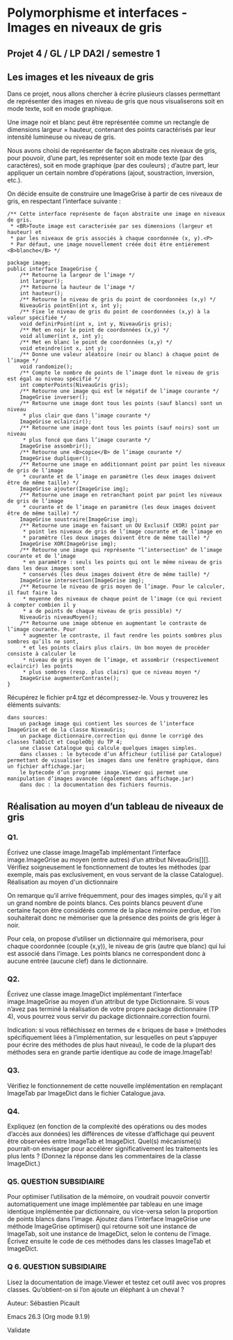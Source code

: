 
# Polymorphisme et interfaces - Images en niveaux de gris
  
## Projet 4 / GL / LP DA2I / semestre 1
## Les images et les niveaux de gris
  
Dans ce projet, nous allons chercher à écrire plusieurs classes permettant de représenter des images en niveau de gris que nous visualiserons soit en mode texte, soit en mode graphique.  
  
Une image noir et blanc peut être représentée comme un rectangle de dimensions largeur × hauteur, contenant des points caractérisés par leur intensité lumineuse ou niveau de gris.  
  
Nous avons choisi de représenter de façon abstraite ces niveaux de gris, pour pouvoir, d’une part, les représenter soit en mode texte (par des caractères), soit en mode graphique (par des couleurs) ; d’autre part, leur appliquer un certain nombre d’opérations (ajout, soustraction, inversion, etc.).  
  
On décide ensuite de construire une ImageGrise à partir de ces niveaux de gris, en respectant l’interface suivante :  
  
```
/** Cette interface représente de façon abstraite une image en niveaux de gris.
 * <BR>Toute image est caracterisée par ses dimensions (largeur et hauteur) et
 * par les niveaux de gris associés à chaque coordonnée (x, y).<P>
 * Par défaut, une image nouvellement créée doit être entièrement <B>blanche</B> */

package image;
public interface ImageGrise {
    /** Retourne la largeur de l’image */
    int largeur();
    /** Retourne la hauteur de l’image */
    int hauteur();
    /** Retourne le niveau de gris du point de coordonnées (x,y) */
    NiveauGris pointEn(int x, int y);
    /** Fixe le niveau de gris du point de coordonnées (x,y) à la valeur spécifiée */
    void definirPoint(int x, int y, NiveauGris gris);
    /** Met en noir le point de coordonnées (x,y) */
    void allumer(int x, int y);
    /** Met en blanc le point de coordonnées (x,y) */
    void eteindre(int x, int y);
    /** Donne une valeur aléatoire (noir ou blanc) à chaque point de l’image */
    void randomize();
    /** Compte le nombre de points de l’image dont le niveau de gris est égal au niveau spécifié */
    int compterPoints(NiveauGris gris);
    /** Retourne une image qui est le négatif de l’image courante */
    ImageGrise inverser();
    /** Retourne une image dont tous les points (sauf blancs) sont un niveau
     * plus clair que dans l’image courante */
    ImageGrise eclaircir();
    /** Retourne une image dont tous les points (sauf noirs) sont un niveau
     * plus foncé que dans l’image courante */
    ImageGrise assombrir();
    /** Retourne une <B>copie</B> de l’image courante */
    ImageGrise dupliquer();
    /** Retourne une image en additionnant point par point les niveaux de gris de l’image
     * courante et de l’image en paramètre (les deux images doivent être de même taille) */
    ImageGrise ajouter(ImageGrise img);
    /** Retourne une image en retranchant point par point les niveaux de gris de l’image
     * courante et de l’image en paramètre (les deux images doivent être de même taille) */
    ImageGrise soustraire(ImageGrise img);
    /** Retourne une image en faisant un OU Exclusif (XOR) point par
     * point les niveaux de gris de l’image courante et de l’image en
     * paramètre (les deux images doivent être de même taille) */
    ImageGrise XOR(ImageGrise img);
    /** Retourne une image qui représente "l’intersection" de l’image courante et de l’image
     * en paramètre : seuls les points qui ont le même niveau de gris dans les deux images sont
     * conservés (les deux images doivent être de même taille) */
    ImageGrise intersection(ImageGrise img);
    /** Retourne le niveau de gris moyen de l’image. Pour le calculer, il faut faire la
     * moyenne des niveaux de chaque point de l’image (ce qui revient à compter combien il y
     * a de points de chaque niveau de gris possible) */
    NiveauGris niveauMoyen();
    /** Retourne une image obtenue en augmentant le contraste de l’image courante. Pour
     * augmenter le contraste, il faut rendre les points sombres plus sombres qu’ils ne sont,
     * et les points clairs plus clairs. Un bon moyen de procéder consiste à calculer le
     * niveau de gris moyen de l’image, et assombrir (respectivement eclaircir) les points
     * plus sombres (resp. plus clairs) que ce niveau moyen */
    ImageGrise augmenterContraste();
}
```
  
Récupérez le fichier pr4.tgz et décompressez-le. Vous y trouverez les éléments suivants:  
  
    dans sources:
        un package image qui contient les sources de l’interface ImageGrise et de la classe NiveauGris;
        un package dictionnaire.correction qui donne le corrigé des classes TabDict et CoupleObj du TP 4;
        une classe Catalogue qui calcule quelques images simples.
        dans classes : le bytecode d’un Afficheur (utilisé par Catalogue) permettant de visualiser les images dans une fenêtre graphique, dans un fichier affichage.jar;
        le bytecode d’un programme image.Viewer qui permet une manipulation d’images avancée (également dans affichage.jar)
        dans doc : la documentation des fichiers fournis.
  
## Réalisation au moyen d’un tableau de niveaux de gris  
  
### Q1.
  
Écrivez une classe image.ImageTab implémentant l’interface image.ImageGrise au moyen (entre autres) d’un attribut NiveauGris[][]. Vérifiez soigneusement le fonctionnement de toutes les méthodes (par exemple, mais pas exclusivement, en vous servant de la classe Catalogue).
Réalisation au moyen d'un dictionnaire  
  
On remarque qu’il arrive fréquemment, pour des images simples, qu’il y ait un grand nombre de points blancs. Ces points blancs peuvent d’une certaine façon être considérés comme de la place mémoire perdue, et l’on souhaiterait donc ne mémoriser que la présence des points de gris léger à noir.

Pour cela, on propose d’utiliser un dictionnaire qui mémorisera, pour chaque coordonnée (couple (x,y)), le niveau de gris (autre que blanc) qui lui est associé dans l’image. Les points blancs ne correspondent donc à aucune entrée (aucune clef) dans le dictionnaire.  
  
### Q2.  
  
Écrivez une classe image.ImageDict implémentant l’interface image.ImageGrise au moyen d’un attribut de type Dictionnaire. Si vous n’avez pas terminé la réalisation de votre propre package dictionnaire (TP 4), vous pourrez vous servir du package dictionnaire.correction fourni.  
  
Indication: si vous réfléchissez en termes de « briques de base » (méthodes spécifiquement liées à l’implémentation, sur lesquelles on peut s’appuyer pour écrire des méthodes de plus haut niveau), le code de la plupart des méthodes sera en grande partie identique au code de image.ImageTab!  
  
### Q3.  
  
Vérifiez le fonctionnement de cette nouvelle implémentation en remplaçant ImageTab par ImageDict dans le fichier Catalogue.java.  
  
### Q4.  
  
Expliquez (en fonction de la complexité des opérations ou des modes d’accès aux données) les différences de vitesse d’affichage qui peuvent être observées entre ImageTab et ImageDict. Quel(s) mécanisme(s) pourrait-on envisager pour accélérer significativement les traitements les plus lents ? (Donnez la réponse dans les commentaires de la classe ImageDict.)  
  
### Q5. QUESTION SUBSIDIAIRE
  
Pour optimiser l’utilisation de la mémoire, on voudrait pouvoir convertir automatiquement une image implémentée par tableau en une image identique implémentée par dictionnaire, ou vice-versa selon la proportion de points blancs dans l’image. Ajoutez dans l’interface ImageGrise une méthode ImageGrise optimiser() qui retourne soit une instance de ImageTab, soit une instance de ImageDict, selon le contenu de l’image. Écrivez ensuite le code de ces méthodes dans les classes ImageTab et ImageDict.  
  
### Q 6. QUESTION SUBSIDIAIRE
  
Lisez la documentation de image.Viewer et testez cet outil avec vos propres classes. Qu’obtient-on si l’on ajoute un éléphant à un cheval ?  
  
Auteur: Sébastien Picault
  
Emacs 26.3 (Org mode 9.1.9)
  
Validate

